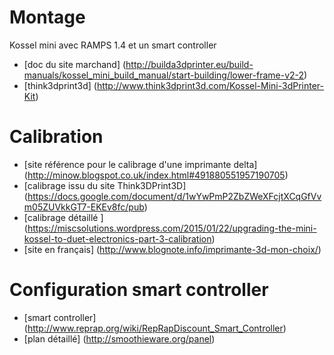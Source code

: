 Montage
=======
Kossel mini avec RAMPS 1.4 et un smart controller
 
  * [doc du site marchand] (http://builda3dprinter.eu/build-manuals/kossel_mini_build_manual/start-building/lower-frame-v2-2)
  * [think3dprint3d] (http://www.think3dprint3d.com/Kossel-Mini-3dPrinter-Kit)
 
Calibration
===========

  * [site référence pour le calibrage d'une imprimante delta] (http://minow.blogspot.co.uk/index.html#491880551957190705)
  * [calibrage issu du site Think3DPrint3D] (https://docs.google.com/document/d/1wYwPmP2ZbZWeXFcjtXCqGfVvm05ZUVkkGT7-EKEv8fc/pub)
  * [calibrage détaillé ] (https://miscsolutions.wordpress.com/2015/01/22/upgrading-the-mini-kossel-to-duet-electronics-part-3-calibration)
  * [site en français] (http://www.blognote.info/imprimante-3d-mon-choix/)

Configuration smart controller
==============================
  * [smart controller] (http://www.reprap.org/wiki/RepRapDiscount_Smart_Controller)
  * [plan détaillé] (http://smoothieware.org/panel)
